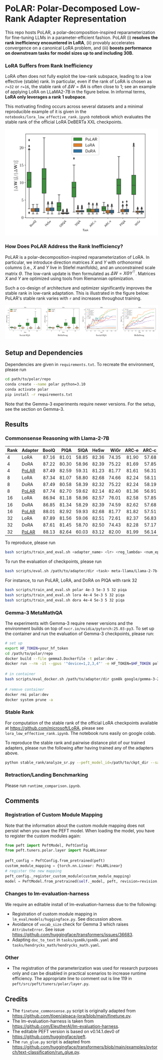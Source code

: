 # PoLAR: Polar-Decomposed Low-Rank Adapter Representation


This repo hosts PoLAR, a polar-decomposition-inspired reparameterization for fine-tuning LLMs in a parameter-efficient fashion. PoLAR (i) **resolves the rank inefficiency encountered in LoRA**, (ii) provably accelerates convergence on a canonical LoRA problem, and (iii) **boosts performance on downstream tasks for model sizes up to and including 30B.**

### LoRA Suffers from Rank Inefficiency

LoRA often does not fully exploit the low-rank subspace, leading to a low effective (stable) rank. In particular, even if the rank of LoRA is chosen as `r=32` or `r=16`, the stable rank of $\Delta W = BA$ is often close to 1; see an example of applying LoRA on LLaMA2-7B in the figure below. In informal terms, **LoRA only leverages a rank 1 subspace**. 

This motivating finding occurs across several datasets and a minimal reproducible example of it is given in the `notebooks/lora_low_effective_rank.ipynb` notebook which evaluates the stable rank of the official LoRA DeBERTa XXL checkpoints.

![Low Directional Diversity](assets/low-sr.svg)

### How Does PoLAR Address the Rank Inefficiency?

PoLAR is a polar-decomposition-inspired reparameterization of LoRA. In particular, we introduce direction matrices $X$ and $Y$ with orthonormal columns (i.e., $X$ and $Y$ live in Stiefel manifolds), and an unconstrained scale matrix $\Theta$. The low-rank
update is then formulated as $\Delta W = X \Theta Y^\top$. Matrices $X$ and $Y$ are optimized 
using tools from Riemannian optimization. 

Such a co-design of architecture and optimizer significantly improves the stable rank in low-rank adaptation. This is illustrated in the figure below: PoLAR's stable rank varies with `r` and increases throughout training.

![Low Directional Diversity](assets/sr-evolution.svg)

## Setup and Dependencies

Dependencies are given in `requirements.txt`. To recreate the environment, please run
```sh
cd path/to/polar/repo
conda create --name polar python=3.10
conda activate polar
pip install -r requirements.txt
```
Note that the Gemma-3 experiments require newer versions. For the setup, see the section on Gemma-3.

## Results


### Commonsense Reasoning with Llama-2-7B


| Rank | Adapter | BoolQ | PIQA | SIQA | HeSw | WiGr | ARC‑e | ARC‑c | OBQA | Avg. |
|------|---------|------:|-----:|-----:|-----:|-----:|------:|------:|-----:|---------:|
| 4  | LoRA          | 87.16 | 81.01 | 58.85 | 82.36 | 74.35 | 81.90 | 57.68 | 56.80 | 72.51 |
| 4  | DoRA          | 87.22 | 80.30 | 58.96 | 82.39 | 75.22 | 81.69 | 57.85 | 56.80 | 72.55 |
| 4  | [PoLAR](https://github.com/kcc-lion/polar/releases/download/llama-2-7b/polar_rank4.zip)         | 87.49 | 82.59 | 59.31 | 81.23 | 81.77 | 81.61 | 56.31 | 55.80 | **73.26** |
| 8  | LoRA          | 87.34 | 81.07 | 58.80 | 82.68 | 74.66 | 82.24 | 58.11 | 55.80 | 72.59 |
| 8  | DoRA          | 87.49 | 80.58 | 58.39 | 82.32 | 75.22 | 82.24 | 58.19 | 55.60 | 72.50 |
| 8  | [PoLAR](https://github.com/kcc-lion/polar/releases/download/llama-2-7b/polar_rank8.zip)         | 87.74 | 82.70 | 59.62 | 82.14 | 82.40 | 81.36 | 56.91 | 55.20 | **73.51** |
| 16 | LoRA          | 86.94 | 81.18 | 58.96 | 82.57 | 76.01 | 82.58 | 57.85 | 56.00 | 72.76 |
| 16 | DoRA          | 86.85 | 81.34 | 58.29 | 82.39 | 74.59 | 82.62 | 57.68 | 55.40 | 72.39 |
| 16 | [PoLAR](https://github.com/kcc-lion/polar/releases/download/llama-2-7b/polar_rank16.zip)         | 88.01 | 82.92 | 59.93 | 82.68 | 81.77 | 81.82 | 57.51 | 57.40 | **74.00** |
| 32 | LoRA          | 87.89 | 81.56 | 59.06 | 82.51 | 72.61 | 82.37 | 56.83 | 54.60 | 72.18 |
| 32 | DoRA          | 87.61 | 81.45 | 58.70 | 82.50 | 74.43 | 82.28 | 57.17 | 55.60 | 72.47 |
| 32 | [PoLAR](https://github.com/kcc-lion/polar/releases/download/llama-2-7b/polar_rank32.zip)         | 88.13 | 82.64 | 60.03 | 83.12 | 82.00 | 81.99 | 56.14 | 55.60 | **73.71** |

To reproduce, please run
```sh
bash scripts/train_and_eval.sh <adapter_name> <lr> <reg_lambda> <num_epochs> <rank> <dataset>
```
To run the evaluation of checkpoints, please run
```sh
bash scripts/eval.sh /path/to/adapter/dir <task> meta-llama/Llama-2-7b-hf
```

For instance, to run PoLAR, LoRA, and DoRA on PIQA with rank 32

```sh
bash scripts/train_and_eval.sh polar 4e-3 5e-3 5 32 piqa 
bash scripts/train_and_eval.sh lora 4e-4 5e-3 5 32 piqa 
bash scripts/train_and_eval.sh dora 4e-4 5e-3 5 32 piqa 
```

### Gemma-3 MetaMathQA

The experiments with Gemma-3 require newer versions and the environment builds on top of `nvcr.io/nvidia/pytorch:25.03-py3`. To set up the container and run the evaluation of Gemma-3 checkpoints, please run:

```sh
# set up
export HF_TOKEN=your_hf_token
cd /path/to/polar/repo
docker build --file gemma3.Dockerfile -t polar:dev .
docker run --rm -it --gpus '"device=1,2,3,4"' -e HF_TOKEN=$HF_TOKEN polar:dev

# in container
bash scripts/eval_docker.sh /path/to/adapter/dir gsm8k google/gemma-3-27b-pt

# remove container
docker rmi polar:dev
docker system prune -a
```

### Stable Rank

For computation of the stable rank of the official LoRA checkpoints available at https://github.com/microsoft/LoRA, please see `lora_low_effective_rank.ipynb`. The notebook runs easily on google colab.

To reproduce the stable rank and pairwise distance plot of our trained adapters, please run the following after having trained any of the adapters above. 

```sh
python stable_rank/analyze_sr.py --peft_model_id=/path/to/ckpt_dir --save_path=/path/to/ckpt_dir
```

### Retraction/Landing Benchmarking

Please run `runtime_comparison.ipynb`.


## Comments


### Registration of Custom Module Mapping
Note that the information about the custom module mapping does not persist when you save the PEFT model. When loading the model, you have to register the custom modules again:

```python
from peft import PeftModel, PeftConfig
from peft.tuners.polar.layer import PoLARLinear

peft_config = PeftConfig.from_pretrained(peft)
custom_module_mapping = {torch.nn.Linear: PoLARLinear}
# register the new mapping
peft_config._register_custom_module(custom_module_mapping)
model = PeftModel.from_pretrained(self._model, peft, revision=revision, config=peft_config)
```

### Changes to lm-evaluation-harness

We require an editable install of lm-evaluation-harness due to the following:

* Registration of custom module mapping in `lm_eval/models/huggingface.py`. See discussion above.
* Avoidance of `vocab_size` check for Gemma 3 which raises `AttributeError`. See issue https://github.com/huggingface/transformers/issues/36683.
* Adapting `doc_to_text` in `tasks/gsm8k/gsm8k.yaml` and `tasks/hendrycks_math/hendrycks_math.yaml`.


### Other
* The registration of the parameterization was used for research purposes only and can be disabled in practical scenarios to increase runtime efficiency. The appropriate line to comment out is line 119 in `peft/src/peft/tuners/polar/layer.py`.

## Credits

* The `finetune_commonsense.py` script is originally adapted from https://github.com/tloen/alpaca-lora/blob/main/finetune.py.
* The lm-evaluation-harness is taken from https://github.com/EleutherAI/lm-evaluation-harness.
* The editable PEFT version is based on v0.14.1.dev0 of https://github.com/huggingface/peft.
* The `run_glue.py` script is adapted from https://github.com/huggingface/transformers/blob/main/examples/pytorch/text-classification/run_glue.py.
